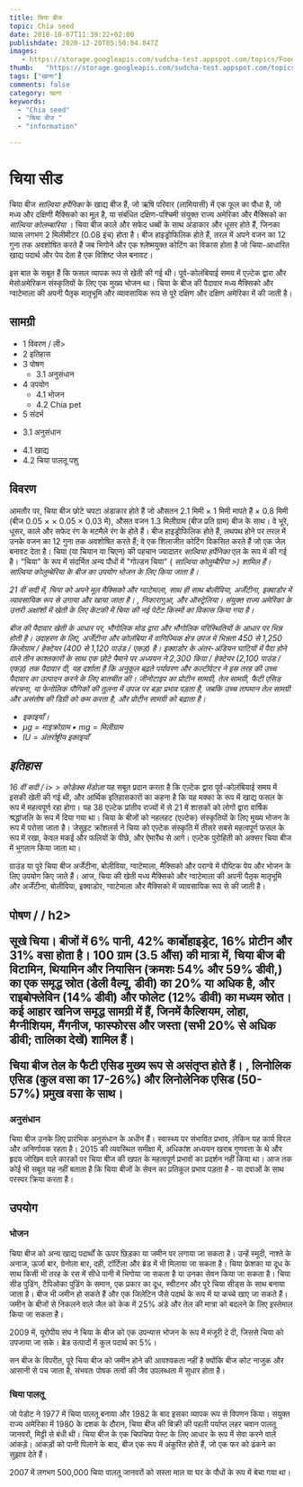 ```yaml
---
title: चिया बीज 
topic: Chia seed
date: 2018-10-07T11:39:22+02:00
publishdate: 2020-12-20T05:50:04.047Z
images: 
   - https://storage.googleapis.com/sudcha-test.appspot.com/topics/Food/chia_seed/1.jpeg
thumb:   "https://storage.googleapis.com/sudcha-test.appspot.com/topics/Food/chia_seed/thumb.jpeg"
tags: ["खाना"]
comments: false
category: खाना
keywords: 
  - "Chia seed"
  - "चिया बीज "
  - "information"

---
```

<h1> चिया सीड </h1> <p> चिया बीज <i> साल्विया हर्पेनिका </i> के खाद्य बीज हैं, जो ऋषि परिवार (लामियासी) में एक फूल का पौधा है, जो मध्य और दक्षिणी मैक्सिको का मूल है, या संबंधित दक्षिण-पश्चिमी संयुक्त राज्य अमेरिका और मैक्सिको का <i> साल्विया कोलम्बारिया </i>। चिया बीज काले और सफेद धब्बों के साथ अंडाकार और धूसर होते हैं, जिनका व्यास लगभग 2 मिलीमीटर (0.08 इंच) होता है। बीज हाइड्रोफिलिक होते हैं, तरल में अपने वजन का 12 गुना तक अवशोषित करते हैं जब भिगोने और एक श्लेष्मयुक्त कोटिंग का विकास होता है जो चिया-आधारित खाद्य पदार्थ और पेय देता है एक विशिष्ट जेल बनावट। </p> <p> इस बात के सबूत हैं कि फसल व्यापक रूप से खेती की गई थी। पूर्व-कोलंबियाई समय में एज़्टेक द्वारा और मेसोअमेरिकन संस्कृतियों के लिए एक मुख्य भोजन था। चिया के बीज की पैदावार मध्य मैक्सिको और ग्वाटेमाला की अपनी पैतृक मातृभूमि और व्यावसायिक रूप से पूरे दक्षिण और दक्षिण अमेरिका में की जाती है। </p> <h2> सामग्री </h2> <ul> <li> 1 विवरण / ली> <li> 2 इतिहास </li> <li> 3 पोषण <ul> <li> 3.1 अनुसंधान </li> </ul> </li> <li> 4 उपयोग <ul> <li> 4.1 भोजन </li> <li> 4.2 Chia pet </li> </ul> </li> <li> 5 संदर्भ </li> </ul> <ul> <li> 3.1 अनुसंधान </li> </ul> <ul> <li> 4.1 खाद्य </li> <li> 4.2 चिया पालतू पशु </li> </ul> <h2> विवरण </h2> <p> आमतौर पर, चिया बीज छोटे चपटा अंडाकार होते हैं जो औसतन 2.1 मिमी × 1 मिमी मापते हैं × 0.8 मिमी (बीज 0.05 × × 0.05 × 0.03 में), औसत वजन 1.3 मिलीग्राम (बीज प्रति ग्राम) बीज के साथ। वे भूरे, धूसर, काले और सफेद रंग के मटमैले रंग के होते हैं। बीज हाइड्रोफिलिक होते हैं, लथपथ होने पर तरल में उनके वजन का 12 गुना तक अवशोषित करते हैं; वे एक शिलाजीत कोटिंग विकसित करते हैं जो एक जेल बनावट देता है। चिया (या चियान या चिएन) की पहचान ज्यादातर <i> साल्विया हर्पेनिका </i> एल के रूप में की गई है। "चिया" के रूप में संदर्भित अन्य पौधों में "गोल्डन चिया" (<i> साल्विया कोलुम्बैरिया </>>) शामिल हैं। <I> साल्विया कोलुम्बेरिया </i> के बीज का उपयोग भोजन के लिए किया जाता है। </p> <p> 21 वीं सदी में, चिया को अपने मूल मैक्सिको और ग्वाटेमाला, साथ ही साथ बोलीविया, अर्जेंटीना, इक्वाडोर में व्यावसायिक रूप से उगाया और खाया जाता है। , निकारागुआ, और ऑस्ट्रेलिया। संयुक्त राज्य अमेरिका के उत्तरी अक्षांशों में खेती के लिए केंटकी में चिया की नई पेटेंट किस्मों का विकास किया गया है। </p> <p> बीज की पैदावार खेती के आधार पर, भौगोलिक मोड द्वारा और भौगोलिक परिस्थितियों के आधार पर भिन्न होती है। उदाहरण के लिए, अर्जेंटीना और कोलंबिया में वाणिज्यिक क्षेत्र उपज में भिन्नता 450 से 1,250 किलोग्राम / हेक्टेयर (400 से 1,120 पाउंड / एकड़) है। इक्वाडोर के अंतर-अंडियन घाटियों में पैदा होने वाले तीन काश्तकारों के साथ एक छोटे पैमाने पर अध्ययन ने 2,300 किग्रा / हेक्टेयर (2,100 पाउंड / एकड़) तक पैदावार दी, यह दर्शाता है कि अनुकूल बढ़ते पर्यावरण और कल्टीवेटर ने इस तरह की उच्च पैदावार का उत्पादन करने के लिए बातचीत की। जीनोटाइप का प्रोटीन सामग्री, तेल सामग्री, फैटी एसिड संरचना, या फेनोलिक यौगिकों की तुलना में उपज पर बड़ा प्रभाव पड़ता है, जबकि उच्च तापमान तेल सामग्री और असंतोष की डिग्री को कम करता है, और प्रोटीन सामग्री को बढ़ाता है। </p> <ul> <li> इकाइयाँ। </li> <li> μg = माइक्रोग्राम • mg = मिलीग्राम </li> <li> IU = अंतर्राष्ट्रीय इकाइयाँ </li> </ul> <h2> इतिहास </h2> <p> 16 वीं सदी / i> > कोडेक्स मेंडोज़ा </i> यह सबूत प्रदान करता है कि एज़्टेक द्वारा पूर्व-कोलंबियाई समय में इसकी खेती की गई थी, और आर्थिक इतिहासकारों का कहना है कि यह मक्का के रूप में खाद्य फसल के रूप में महत्वपूर्ण रहा होगा। यह 38 एज़्टेक प्रांतीय राज्यों में से 21 में शासकों को लोगों द्वारा वार्षिक श्रद्धांजलि के रूप में दिया गया था। चिया के बीजों को नहलहट (एज़्टेक) संस्कृतियों के लिए मुख्य भोजन के रूप में परोसा जाता है। जेसुइट क्रॉशलर्स ने चिया को एज़्टेक संस्कृति में तीसरे सबसे महत्वपूर्ण फसल के रूप में रखा, केवल मकई और फलियों के पीछे, और ऐमारैंथ से आगे। एज़्टेक पुरोहिती को अक्सर चिया बीज में भुगतान किया जाता था। </p> <p> ग्राउंड या पूरे चिया बीज अर्जेंटीना, बोलीविया, ग्वाटेमाला, मैक्सिको और पराग्वे में पौष्टिक पेय और भोजन के लिए उपयोग किए जाते हैं। आज, चिया की खेती मध्य मैक्सिको और ग्वाटेमाला की अपनी पैतृक मातृभूमि और अर्जेंटीना, बोलीविया, इक्वाडोर, ग्वाटेमाला और मैक्सिको में व्यावसायिक रूप से की जाती है। </p> <h2> पोषण / / h2> <p> सूखे चिया। बीजों में 6% पानी, 42% कार्बोहाइड्रेट, 16% प्रोटीन और 31% वसा होता है। 100 ग्राम (3.5 औंस) की मात्रा में, चिया बीज बी विटामिन, थियामिन और नियासिन (क्रमशः 54% और 59% डीवी,) का एक समृद्ध स्रोत (डेली वैल्यू, डीवी) का 20% या अधिक है, और राइबोफ्लेविन (14% डीवी) और फोलेट (12% डीवी) का मध्यम स्रोत। कई आहार खनिज समृद्ध सामग्री में हैं, जिनमें कैल्शियम, लोहा, मैग्नीशियम, मैंगनीज, फास्फोरस और जस्ता (सभी 20% से अधिक डीवी; तालिका देखें) शामिल हैं। </p> <p> चिया बीज तेल के फैटी एसिड मुख्य रूप से असंतृप्त होते हैं। , लिनोलिक एसिड (कुल वसा का 17-26%) और लिनोलेनिक एसिड (50-57%) प्रमुख वसा के साथ। </p> <h3> अनुसंधान </h3> <p> चिया बीज उनके लिए प्रारंभिक अनुसंधान के अधीन हैं। स्वास्थ्य पर संभावित प्रभाव, लेकिन यह कार्य विरल और अनिर्णायक रहता है। 2015 की व्यवस्थित समीक्षा में, अधिकांश अध्ययन खराब गुणवत्ता के थे और हृदय जोखिम वाले कारकों पर चिया बीज की खपत के महत्वपूर्ण प्रभावों का प्रदर्शन नहीं किया था। आज तक कोई भी सबूत यह नहीं बताता है कि चिया बीजों के सेवन का प्रतिकूल प्रभाव पड़ता है - या दवाओं के साथ परस्पर क्रिया करता है। </p> <h2> उपयोग </h2> <h3> भोजन </h3> <p> चिया बीज को अन्य खाद्य पदार्थों के ऊपर छिड़का या जमीन पर लगाया जा सकता है। उन्हें स्मूदी, नाश्ते के अनाज, ऊर्जा बार, ग्रेनोला बार, दही, टॉर्टिला और ब्रेड में भी मिलाया जा सकता है। चिया फ्रेशका या दूध के साथ किसी भी तरह के रस में सीधे पानी में भिगोया जा सकता है या उनका सेवन किया जा सकता है। चिया सीड पुडिंग, टैपिओका पुडिंग के समान, एक प्रकार का दूध, स्वीटनर और पूरे चिया सीड्स के साथ बनाया जाता है। बीज भी जमीन हो सकते हैं और एक जिलेटिन जैसे पदार्थ के रूप में या कच्चे खाए जा सकते हैं। जमीन के बीजों से निकलने वाले जैल को केक में 25% अंडे और तेल की मात्रा को बदलने के लिए इस्तेमाल किया जा सकता है। </p> <p> 2009 में, यूरोपीय संघ ने चिया के बीज को एक उपन्यास भोजन के रूप में मंजूरी दे दी, जिससे चिया को उपजाया जा सके। ब्रेड उत्पादों में कुल पदार्थ का 5%। </p> <p> सन बीज के विपरीत, पूरे चिया बीज को जमीन होने की आवश्यकता नहीं है क्योंकि बीज कोट नाजुक और आसानी से पच जाता है, संभवतः पोषक तत्वों की जैव उपलब्धता में सुधार होता है। </p> <h3> चिया पालतू </h3> <p> जो पेडोट ने 1977 में चिया पालतू बनाया और 1982 के बाद इसका व्यापक रूप से विपणन किया। संयुक्त राज्य अमेरिका में 1980 के दशक के दौरान, चिया बीज की बिक्री की पहली पर्याप्त लहर चवान पालतू जानवरों, मिट्टी से बंधी थी। चिया बीज के एक चिपचिपा पेस्ट के लिए आधार के रूप में सेवा करने वाले आंकड़े। आंकड़ों को पानी पिलाने के बाद, बीज एक रूप में अंकुरित होते हैं, जो एक फर को ढंकने का सुझाव देते हैं। </p> <p> 2007 में लगभग 500,000 चिया पालतू जानवरों को सस्ता माल या घर के पौधों के रूप में बेचा गया था। </p> 
